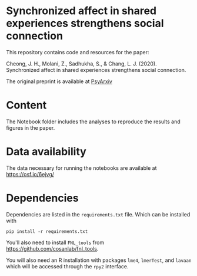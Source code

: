 # Synchronized affect in shared experiences strengthens social connection
This repository contains code and resources for the paper: 

Cheong, J. H., Molani, Z., Sadhukha, S., & Chang, L. J. (2020). Synchronized affect in shared experiences strengthens social connection.

The original preprint is available at [PsyArxiv](https://psyarxiv.com/bd9wn)

# Content
The Notebook folder includes the analyses to reproduce the results and figures in the paper. 

# Data availability
The data necessary for running the notebooks are available at https://osf.io/6ejvg/

# Dependencies
Dependencies are listed in the `requirements.txt` file. Which can be installed with 

```pip install -r requirements.txt```

You'll also need to install `FNL_tools` from https://github.com/cosanlab/fnl_tools. 

You will also need an R installation with packages `lme4`, `lmerTest`, and `lavaan` which will be accessed through the `rpy2` interface.

